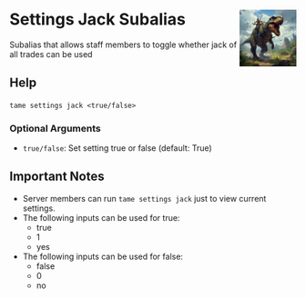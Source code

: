 <h1>Settings Jack Subalias<img align="right" src="../../../Data/main.png" width="100px"></h1>

Subalias that allows staff members to toggle whether jack of all trades can be used

## Help
`tame settings jack <true/false>`

### Optional Arguments
- `true/false`: Set setting true or false (default: True)

## Important Notes
- Server members can run `tame settings jack` just to view current settings.
- The following inputs can be used for true:
    - true
    - 1
    - yes
- The following inputs can be used for false:
    - false
    - 0
    - no